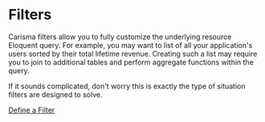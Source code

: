 # Filters

Carisma filters allow you to fully customize the underlying resource Eloquent query. For example, you may want to list of all your application's users sorted by their total lifetime revenue. Creating such a list may require you to join to additional tables and perform aggregate functions within the query. 

If it sounds complicated, don't worry this is exactly the type of situation filters are designed to solve.

<section class="center">
    <a href="#/development/filters/define" class="button mx-auto">Define a Filter</a>
</section>

